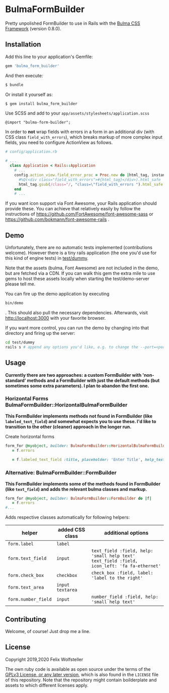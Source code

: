 # BulmaFormBuilder

Pretty unpolished FormBuilder to use in Rails with the [Bulma CSS Framework](https://bulma.io) (version 0.8.0).

## Installation

Add this line to your application's Gemfile:

```ruby
gem 'bulma_form_builder'
```

And then execute:
```bash
$ bundle
```

Or install it yourself as:
```bash
$ gem install bulma_form_builder
```

Use SCSS and add to your `app/assets/stylesheets/application.scss`
```
@import "bulma-form-builder";
```

In order to **not** wrap fields with errors in a form in an additional div (with CSS class `field_with_errors`), which breaks markup of more complex input fields, you need to configure ActionView as follows.

```ruby
# config/application.rb

# ...
  class Application < Rails::Application
    # ...
    config.action_view.field_error_proc = Proc.new do |html_tag, instance|
      #%Q(<div class="field_with_errors">#{html_tag}</div>).html_safe
      html_tag.gsub(/class="/, "class=\"field_with_errors ").html_safe
    end 
    # ...
```

If you want icon support via Font Awesome, your Rails application should provide these.
You can achieve that relatively easily by follow the instructions of https://github.com/FortAwesome/font-awesome-sass or https://github.com/bokmann/font-awesome-rails .

## Demo

Unfortunately, there are no automatic tests implemented (contributions welcome).
However there is a tiny rails application (the one you'd use for this kind of engine tests) in [test/dummy](test/dummy).

Note that the assets (bulma, Font Awesome) are not included in the demo, but are fetched via a CDN.  If you can walk this gem the extra mile to use gems to host these assets locally when starting the test/demo-server please tell me.

You can fire up the demo application by executing

```bash
bin/demo
```
. This should also pull the necessary dependencies. Afterwards, visit [http://localhost:3000](http://localhost:3000) with your favorite browser.


If you want more control, you can run the demo by changing into that directory and firing up the server:

```bash
cd test/dummy
rails s # append any options you'd like, e.g. to change the --port=<portnumber>
```

## Usage

**Currently there are two approaches: a custom FormBuilder with 'non-standard' methods and a FormBuilder with just the default methods (but sometimes some extra parameters).  I plan to abandon the first one.**

### Horizontal Forms BulmaFormBuilder::HorizontalBulmaFormBuilder

**This FormBuilder implements methods not found in FormBuilder (like `labeled_text_field`) and somewhat expects you to use these.  I'd like to transition to the other (cleaner) approach in the longer run.**

Create horizontal forms
```ruby
form_for @myobject, builder: BulmaFormBuilder::HorizontalBulmaFormBuilder do |f|
   = f.errors
 
   = f.labeled_text_field :title, placeholder: 'Enter Title', help_text: 'Remember to have a snappy title', icon: 'fa-star'

```

### Alternative: BulmaFormBuilder::FormBuilder

**This FormBuilder implements some of the methods found in FormBuilder (like `text_field`) and adds the relevant bulma classes and markup.**

```ruby
form_for @myobject, builder: BulmaFormBuilder::FormBuilder do |f|
   = f.errors
#...
```

Adds respective classes automatically for following helpers:

| helper | added CSS class | additional options|
|--|--|--|
| `form.label`      | `label` | |
| `form.text_field` | `input` | `text_field :field, help: 'small help text'` <br/> `text_field :field, icon_left: 'fa fa-ethernet'`|
| `form.check_box` | `checkbox` | `check_box :field, label: 'label to the right'` |
| `form.text_area` | `input textarea` | |
| `form.number_field` | `input` | `number_field :field, help: 'small help text'`|
 

## Contributing
Welcome, of course! Just drop me a line.

## License
Copyright 2019,2020 Felix Wolfsteller

The own ruby code is available as open source under the terms of the [GPLv3 License, or any later version](https://opensource.org/licenses/GPL-3.0), which is also found in the `LICENSE` file of this repository.
Note that the repository might contain boilderplate and assets to which different licenses apply.
